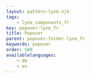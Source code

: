 ```yaml
---
layout: pattern-lyne.njk
tags: 
    - lyne_components_fr
key: popover-lyne_fr
title: Popover
parent: popover-folder-lyne_fr
keywords: popover
order: 500
availablelanguages: 
    - de
    - en
---
```

